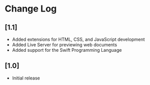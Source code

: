 # Change Log

## [1.1]

- Added extensions for HTML, CSS, and JavaScript development
- Added Live Server for previewing web documents
- Added support for the Swift Programming Language

## [1.0]

- Initial release